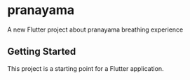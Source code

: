 # pranayama

A new Flutter project about pranayama breathing experience

## Getting Started

This project is a starting point for a Flutter application.
